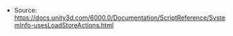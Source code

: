 * Source: https://docs.unity3d.com/6000.0/Documentation/ScriptReference/SystemInfo-usesLoadStoreActions.html


